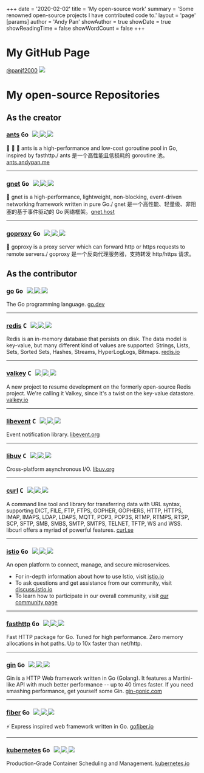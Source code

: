 +++
date = '2020-02-02'
title = 'My open-source work'
summary = 'Some renowned open-source projects I have contributed code to.'
layout = 'page'
[params]
  author = 'Andy Pan'
showAuthor = true
showDate = true
showReadingTime = false
showWordCount = false
+++

# My GitHub Page

[@panjf2000](https://github.com/panjf2000)  <img src="https://img.shields.io/github/followers/panjf2000?color=%23f2be45&logo=github&style=for-the-badge">

# My open-source Repositories

## As the creator

### [ants](https://github.com/panjf2000/ants)   <kbd title="主要编程语言">  Go  </kbd>    <span style="font-size: 15px;">        <a title="Watchers" target="_blank" href="https://github.com/panjf2000/ants/watchers">  <img src="https://img.shields.io/github/watchers/panjf2000/ants?color=%2344cef6&logo=probot&style=for-the-badge">    </a>        <a title="Stars" target="_blank" href="https://github.com/panjf2000/ants/stargazers">  <img src="https://img.shields.io/github/stars/panjf2000/ants?color=%232edfa3&logo=trustpilot&style=for-the-badge">    </a>        <a title="Forks" target="_blank" href="https://github.com/panjf2000/ants/network/members">  <img src="https://img.shields.io/github/forks/panjf2000/ants?color=%23ff4c00&logo=hubspot&style=for-the-badge">    </a>    </span>

🐜 🐜 🐜 ants is a high-performance and low-cost goroutine pool in Go, inspired by fasthttp./ ants 是一个高性能且低损耗的 goroutine 池。[ants.andypan.me](https://ants.andypan.me/)

---

### [gnet](https://github.com/panjf2000/gnet)   <kbd title="主要编程语言">  Go  </kbd>    <span style="font-size: 15px;">        <a title="Watchers" target="_blank" href="https://github.com/panjf2000/gnet/watchers">    <img src="https://img.shields.io/github/watchers/panjf2000/gnet?color=%2344cef6&logo=probot&style=for-the-badge">    </a>        <a title="Stars" target="_blank" href="https://github.com/panjf2000/gnet/stargazers">    <img src="https://img.shields.io/github/stars/panjf2000/gnet?color=%232edfa3&logo=trustpilot&style=for-the-badge">    </a>        <a title="Forks" target="_blank" href="https://github.com/panjf2000/gnet/network/members">    <img src="https://img.shields.io/github/forks/panjf2000/gnet?color=%23ff4c00&logo=hubspot&style=for-the-badge">    </a>    </span>

🚀 gnet is a high-performance, lightweight, non-blocking, event-driven networking framework written in pure Go./ gnet 是一个高性能、轻量级、非阻塞的基于事件驱动的 Go 网络框架。[gnet.host](https://gnet.host/)

---

### [goproxy](https://github.com/panjf2000/goproxy)   <kbd title="主要编程语言">  Go  </kbd>    <span style="font-size: 15px;">        <a title="Watchers" target="_blank" href="https://github.com/panjf2000/goproxy/watchers">    <img src="https://img.shields.io/github/watchers/panjf2000/goproxy?color=%2344cef6&logo=probot&style=for-the-badge">    </a>        <a title="Stars" target="_blank" href="https://github.com/panjf2000/goproxy/stargazers">    <img src="https://img.shields.io/github/stars/panjf2000/goproxy?color=%232edfa3&logo=trustpilot&style=for-the-badge">    </a>        <a title="Forks" target="_blank" href="https://github.com/panjf2000/goproxy/network/members">    <img src="https://img.shields.io/github/forks/panjf2000/goproxy?color=%23ff4c00&logo=hubspot&style=for-the-badge">    </a>    </span>

🦁 goproxy is a proxy server which can forward http or https requests to remote servers./  goproxy 是一个反向代理服务器，支持转发 http/https 请求。

## As the contributor

### [go](https://github.com/golang/go)   <kbd title="主要编程语言">  Go  </kbd>    <span style="font-size: 15px;">                 <a title="Watchers" target="_blank" href="https://github.com/golang/go/watchers">    <img src="https://img.shields.io/github/watchers/golang/go?color=%2344cef6&logo=probot&style=for-the-badge">    </a>        <a title="Stars" target="_blank" href="https://github.com/golang/go/stargazers">    <img src="https://img.shields.io/github/stars/golang/go?color=%232edfa3&logo=trustpilot&style=for-the-badge">    </a>        <a title="Forks" target="_blank" href="https://github.com/golang/go/network/members">    <img src="https://img.shields.io/github/forks/golang/go?color=%23ff4c00&logo=hubspot&style=for-the-badge">    </a>    </span>

The Go programming language. [go.dev](https://go.dev/)

---

### [redis](https://github.com/redis/redis)   <kbd title="主要编程语言">  C  </kbd>    <span style="font-size: 15px;">                 <a title="Watchers" target="_blank" href="https://github.com/redis/redis/watchers">    <img src="https://img.shields.io/github/watchers/redis/redis?color=%2344cef6&logo=probot&style=for-the-badge">    </a>        <a title="Stars" target="_blank" href="https://github.com/redis/redis/stargazers">    <img src="https://img.shields.io/github/stars/redis/redis?color=%232edfa3&logo=trustpilot&style=for-the-badge">    </a>        <a title="Forks" target="_blank" href="https://github.com/redis/redis/network/members">    <img src="https://img.shields.io/github/forks/redis/redis?color=%23ff4c00&logo=hubspot&style=for-the-badge">    </a>    </span>

Redis is an in-memory database that persists on disk. The data model is key-value, but many different kind of values are supported: Strings, Lists, Sets, Sorted Sets, Hashes, Streams, HyperLogLogs, Bitmaps. [redis.io](https://redis.io/)

---

### [valkey](https://github.com/valkey-io/valkey)   <kbd title="主要编程语言">  C  </kbd>    <span style="font-size: 15px;">                 <a title="Watchers" target="_blank" href="https://github.com/valkey-io/valkey/watchers">    <img src="https://img.shields.io/github/watchers/valkey-io/valkey?color=%2344cef6&logo=probot&style=for-the-badge">    </a>        <a title="Stars" target="_blank" href="https://github.com/valkey-io/valkey/stargazers">    <img src="https://img.shields.io/github/stars/valkey-io/valkey?color=%232edfa3&logo=trustpilot&style=for-the-badge">    </a>        <a title="Forks" target="_blank" href="https://github.com/valkey-io/valkey/network/members">    <img src="https://img.shields.io/github/forks/valkey-io/valkey?color=%23ff4c00&logo=hubspot&style=for-the-badge">    </a>    </span>

A new project to resume development on the formerly open-source Redis project. We're calling it Valkey, since it's a twist on the key-value datastore. [valkey.io](https://valkey.io/)

---

### [libevent](https://github.com/libevent/libevent)   <kbd title="主要编程语言">  C  </kbd>    <span style="font-size: 15px;">        <a title="Watchers" target="_blank" href="https://github.com/libevent/libevent/watchers">    <img src="https://img.shields.io/github/watchers/libevent/libevent?color=%2344cef6&logo=probot&style=for-the-badge">    </a>        <a title="Stars" target="_blank" href="https://github.com/libevent/libevent/stargazers">    <img src="https://img.shields.io/github/stars/libevent/libevent?color=%232edfa3&logo=trustpilot&style=for-the-badge">    </a>        <a title="Forks" target="_blank" href="https://github.com/libevent/libevent/network/members">    <img src="https://img.shields.io/github/forks/libevent/libevent?color=%23ff4c00&logo=hubspot&style=for-the-badge">    </a>    </span>

Event notification library. [libevent.org](https://libevent.org/)

---

### [libuv](https://github.com/libuv/libuv)   <kbd title="主要编程语言">  C  </kbd>    <span style="font-size: 15px;">        <a title="Watchers" target="_blank" href="https://github.com/libuv/libuv/watchers">    <img src="https://img.shields.io/github/watchers/libuv/libuv?color=%2344cef6&logo=probot&style=for-the-badge">    </a>        <a title="Stars" target="_blank" href="https://github.com/libuv/libuv/stargazers">    <img src="https://img.shields.io/github/stars/libuv/libuv?color=%232edfa3&logo=trustpilot&style=for-the-badge">    </a>        <a title="Forks" target="_blank" href="https://github.com/libuv/libuv/network/members">    <img src="https://img.shields.io/github/forks/libuv/libuv?color=%23ff4c00&logo=hubspot&style=for-the-badge">    </a>    </span>

Cross-platform asynchronous I/O. [libuv.org](https://libuv.org/)

---

### [curl](https://github.com/curl/curl)   <kbd title="主要编程语言">  C  </kbd>    <span style="font-size: 15px;">        <a title="Watchers" target="_blank" href="https://github.com/curl/curl/watchers">    <img src="https://img.shields.io/github/watchers/curl/curl?color=%2344cef6&logo=probot&style=for-the-badge">    </a>        <a title="Stars" target="_blank" href="https://github.com/curl/curl/stargazers">    <img src="https://img.shields.io/github/stars/curl/curl?color=%232edfa3&logo=trustpilot&style=for-the-badge">    </a>        <a title="Forks" target="_blank" href="https://github.com/curl/curl/network/members">    <img src="https://img.shields.io/github/forks/curl/curl?color=%23ff4c00&logo=hubspot&style=for-the-badge">    </a>    </span>

A command line tool and library for transferring data with URL syntax, supporting DICT, FILE, FTP, FTPS, GOPHER, GOPHERS, HTTP, HTTPS, IMAP, IMAPS, LDAP, LDAPS, MQTT, POP3, POP3S, RTMP, RTMPS, RTSP, SCP, SFTP, SMB, SMBS, SMTP, SMTPS, TELNET, TFTP, WS and WSS. libcurl offers a myriad of powerful features. [curl.se](https://curl.se/)

---

### [istio](https://github.com/istio/istio)   <kbd title="主要编程语言">  Go  </kbd>    <span style="font-size: 15px;">                 <a title="Watchers" target="_blank" href="https://github.com/istio/istio/watchers">    <img src="https://img.shields.io/github/watchers/istio/istio?color=%2344cef6&logo=probot&style=for-the-badge">    </a>        <a title="Stars" target="_blank" href="https://github.com/istio/istio/stargazers">    <img src="https://img.shields.io/github/stars/istio/istio?color=%232edfa3&logo=trustpilot&style=for-the-badge">    </a>        <a title="Forks" target="_blank" href="https://github.com/istio/istio/network/members">    <img src="https://img.shields.io/github/forks/istio/istio?color=%23ff4c00&logo=hubspot&style=for-the-badge">    </a>    </span>

An open platform to connect, manage, and secure microservices.

* For in-depth information about how to use Istio, visit [istio.io](https://istio.io/)
* To ask questions and get assistance from our community, visit [discuss.istio.io](https://discuss.istio.io/)
* To learn how to participate in our overall community, visit [our community page](https://istio.io/about/community)

---

### [fasthttp](https://github.com/valyala/fasthttp)    <kbd title="主要编程语言">  Go  </kbd>    <span style="font-size: 15px;">        <a title="Watchers" target="_blank" href="https://github.com/valyala/fasthttp/watchers">    <img src="https://img.shields.io/github/watchers/valyala/fasthttp?color=%2344cef6&logo=probot&style=for-the-badge">    </a>        <a title="Stars" target="_blank" href="https://github.com/valyala/fasthttp/stargazers">    <img src="https://img.shields.io/github/stars/valyala/fasthttp?color=%232edfa3&logo=trustpilot&style=for-the-badge">    </a>        <a title="Forks" target="_blank" href="https://github.com/valyala/fasthttp/network/members">    <img src="https://img.shields.io/github/forks/valyala/fasthttp?color=%23ff4c00&logo=hubspot&style=for-the-badge">    </a>    </span>

Fast HTTP package for Go. Tuned for high performance. Zero memory allocations in hot paths. Up to 10x faster than net/http.

---

### [gin](https://github.com/gin-gonic/gin)   <kbd title="主要编程语言">  Go  </kbd>    <span style="font-size: 15px;">        <a title="Watchers" target="_blank" href="https://github.com/gin-gonic/gin/watchers">    <img src="https://img.shields.io/github/watchers/gin-gonic/gin?color=%2344cef6&logo=probot&style=for-the-badge">    </a>        <a title="Stars" target="_blank" href="https://github.com/gin-gonic/gin/stargazers">    <img src="https://img.shields.io/github/stars/gin-gonic/gin?color=%232edfa3&logo=trustpilot&style=for-the-badge">    </a>        <a title="Forks" target="_blank" href="https://github.com/gin-gonic/gin/network/members">    <img src="https://img.shields.io/github/forks/gin-gonic/gin?color=%23ff4c00&logo=hubspot&style=for-the-badge">    </a>    </span>

Gin is a HTTP Web framework written in Go (Golang). It features a Martini-like API with much better performance -- up to 40 times faster. If you need smashing performance, get yourself some Gin. [gin-gonic.com](https://gin-gonic.com/)

---

### [fiber](https://github.com/gofiber/fiber)   <kbd title="主要编程语言">  Go  </kbd>    <span style="font-size: 15px;">        <a title="Watchers" target="_blank" href="https://github.com/gofiber/fiber/watchers">    <img src="https://img.shields.io/github/watchers/gofiber/fiber?color=%2344cef6&logo=probot&style=for-the-badge">    </a>        <a title="Stars" target="_blank" href="https://github.com/gofiber/fiber/stargazers">    <img src="https://img.shields.io/github/stars/gofiber/fiber?color=%232edfa3&logo=trustpilot&style=for-the-badge">    </a>        <a title="Forks" target="_blank" href="https://github.com/gofiber/fiber/network/members">    <img src="https://img.shields.io/github/forks/gofiber/fiber?color=%23ff4c00&logo=hubspot&style=for-the-badge">    </a>    </span>

⚡️ Express inspired web framework written in Go. [gofiber.io](https://gofiber.io/)

---

### [kubernetes](https://github.com/kubernetes/kubernetes)   <kbd title="主要编程语言">  Go  </kbd>    <span style="font-size: 15px;">        <a title="Watchers" target="_blank" href="https://github.com/kubernetes/kubernetes/watchers">    <img src="https://img.shields.io/github/watchers/kubernetes/kubernetes?color=%2344cef6&logo=probot&style=for-the-badge">    </a>        <a title="Stars" target="_blank" href="https://github.com/kubernetes/kubernetes/stargazers">    <img src="https://img.shields.io/github/stars/kubernetes/kubernetes?color=%232edfa3&logo=trustpilot&style=for-the-badge">    </a>        <a title="Forks" target="_blank" href="https://github.com/kubernetes/kubernetes/network/members">    <img src="https://img.shields.io/github/forks/kubernetes/kubernetes?color=%23ff4c00&logo=hubspot&style=for-the-badge">    </a>    </span>

Production-Grade Container Scheduling and Management. [kubernetes.io](https://kubernetes.io/)